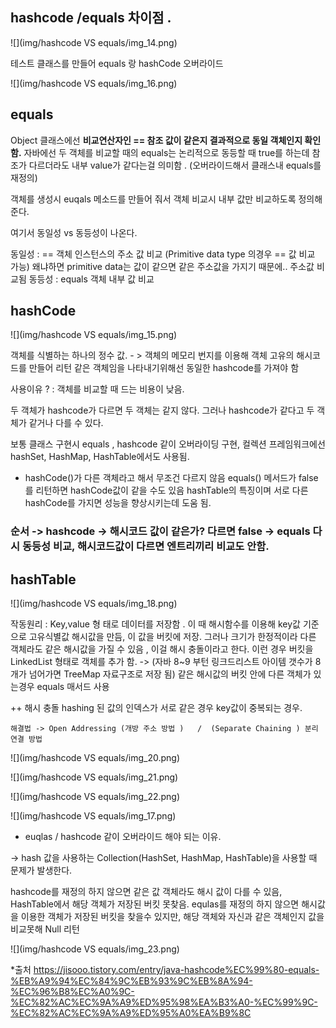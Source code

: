 ## hashcode /equals 차이점 .


![](img/hashcode VS equals/img_14.png)

테스트 클래스를 만들어 equals 랑 hashCode 오버라이드


 ![](img/hashcode VS equals/img_16.png)


## equals

 Object 클래스에선  **비교연산자인 ==  참조 값이 같은지 결과적으로 동일 객체인지 확인함.**
 자바에선 두 객체를 비교할 때의 equals는 논리적으로 동등할 때 true를 하는데 참조가 다르더라도 내부 value가 같다는걸 의미함 .
 (오버라이드해서 클래스내 equals를 재정의)

 객체를 생성시 euqals 메소드를 만들어 줘서 객체 비교시 내부 값만 비교하도록 정의해 준다.

 여기서 동일성 vs 동등성이 나온다.
  
 동일성 : ==  객체 인스턴스의 주소 값 비교 (Primitive data type 의경우 == 값 비교 가능) 왜냐하면 primitive data는 값이 같으면 같은 주소값을 가지기 때문에.. 주소값 비교됨
 동등성 : equals 객체 내부 값 비교


 ## hashCode

![](img/hashcode VS equals/img_15.png)

  객체를 식별하는 하나의 정수 값. - >  객체의 메모리 번지를 이용해 객체 고유의 해시코드를 만들어 리턴
  같은 객체임을 나타내기위해선 동일한 hashcode를 가져야 함

 사용이유 ? : 
   객체를 비교할 때 드는 비용이 낮음. 
 
 두 객체가 hashcode가 다르면 두 객체는 같지 않다.  그러나 hashcode가 같다고 두 객체가 같거나 다를 수 있다.
 
 보통 클래스 구현시 equals , hashcode 같이 오버라이딩 구현,  컬렉션 프레임워크에선 hashSet, HashMap, HashTable에서도 사용됨.

 + hashCode()가 다른 객체라고 해서 무조건 다르지 않음 
   equals() 메서드가 false를 리턴하면 hashCode값이 같을 수도 있음 hashTable의 특징이며 서로 다른 hashCode를 가지면 성능을 향상시키는데 도움 됨.
 
 ### 순서 -> hashcode  -> 해시코드 값이 같은가? 다르면 false  -> equals 다시 동등성 비교,  해시코드값이 다르면 엔트리끼리 비교도 안함.

 
## hashTable

![](img/hashcode VS equals/img_18.png)

 작동원리 : 
   Key,value 형 태로 데이터를 저장함 . 이 때 해시함수를 이용해 key값 기준으로 고유식별값 해시값을 만듬, 이 값을 버킷에 저장.
   그러나 크기가 한정적이라 다른 객체라도 같은 해시값을 가질 수 있음 ,  이걸 해시 충돌이라고 한다.
   이런 경우 버킷을 LinkedList 형태로 객체를 추가 함. -> (자바 8~9 부턴 링크드리스트 아이템 갯수가 8개가 넘어가면 TreeMap 자료구조로 저장 됨)
   같은 해시값의 버킷 안에 다른 객체가 있는경우 equals 매서드 사용

   ++ 해시 충돌 
    hashing 된 값의 인덱스가 서로 같은 경우 key값이 중복되는 경우.

    해결법 -> Open Addressing (개방 주소 방법 )   /  (Separate Chaining ) 분리 연결 방법

![](img/hashcode VS equals/img_20.png)

![](img/hashcode VS equals/img_21.png)

![](img/hashcode VS equals/img_22.png)

![](img/hashcode VS equals/img_17.png)


+ euqlas / hashcode 같이 오버라이드 해야 되는 이유.
 
 -> hash 값을 사용하는 Collection(HashSet, HashMap, HashTable)을 사용할 때 문제가 발생한다.

 hashcode를 재정의 하지  않으면  같은 값 객체라도 해시 값이 다를 수 있음,   HashTable에서 해당 객체가 저장된 버킷 못찾음.
 equlas를 재정의 하지 않으면 해시값을 이용한 객체가 저장된 버킷을 찾을수 있지만, 해당 객체와 자신과 같은 객체인지 값을 비교못해 Null 리턴 

![](img/hashcode VS equals/img_23.png)
 

 *출처 https://jisooo.tistory.com/entry/java-hashcode%EC%99%80-equals-%EB%A9%94%EC%84%9C%EB%93%9C%EB%8A%94-%EC%96%B8%EC%A0%9C-%EC%82%AC%EC%9A%A9%ED%95%98%EA%B3%A0-%EC%99%9C-%EC%82%AC%EC%9A%A9%ED%95%A0%EA%B9%8C
 



